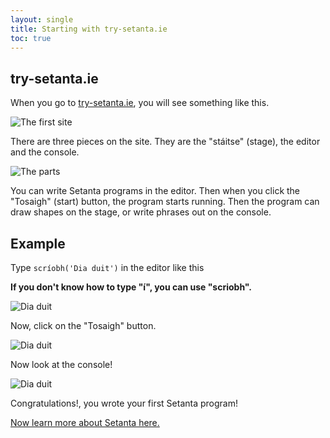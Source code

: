 ```yaml
---
layout: single
title: Starting with try-setanta.ie
toc: true
---
```


## try-setanta.ie

When you go to [try-setanta.ie](https://try-setanta.ie), you will see something like this.

![The first site](/assets/images/teagaisc/teagaisc01.png)

There are three pieces on the site. They are the "stáitse" (stage), the editor and the console.

![The parts](/assets/images/teagaisc/teagaisc02.png)

You can write Setanta programs in the editor. Then when you click the "Tosaigh" (start) button, the program starts running. Then the program can draw shapes on the stage, or write phrases out on the console.

## Example

Type `scríobh('Dia duit')` in the editor like this

**If you don't know how to type "í", you can use "scriobh".**

![Dia duit](/assets/images/teagaisc/teagaisc03.png)

Now, click on the "Tosaigh" button.

![Dia duit](/assets/images/teagaisc/teagaisc04.png)

Now look at the console!

![Dia duit](/assets/images/teagaisc/teagaisc05.png)

Congratulations!, you wrote your first Setanta program!

[Now learn more about Setanta here.](/gaeilge/03-teagaisc)
